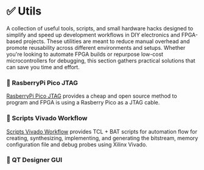 # ✅ Utils

A collection of useful tools, scripts, and small hardware hacks designed to simplify and speed up development workflows in DIY electronics and FPGA-based projects. These utilities are meant to reduce manual overhead and promote reusability across different environments and setups. Whether you're looking to automate FPGA builds or repurpose low-cost microcontrollers for debugging, this section gathers practical solutions that can save you time and effort.

### 🔹 RasberryPi Pico JTAG

[RasberryPi Pico JTAG](JTAG_rp2040/xvc-pico.md) provides a cheap and open source method to program and FPGA is using a Rasberry Pico as a JTAG cable. 

### 🔹 Scripts Vivado Workflow

[Scripts Vivado Workflow](Scripts_Vivado_Workflow/vivado.md) provides TCL + BAT scripts for automation flow for creating, synthesizing, implementing, and generating the bitstream, memory configuration file and debug probes using Xilinx Vivado.

### 🔹 QT Designer GUI